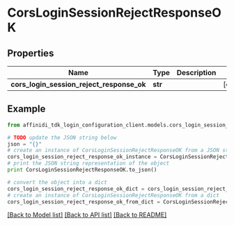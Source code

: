 # CorsLoginSessionRejectResponseOK

## Properties

| Name                                      | Type    | Description | Notes      |
| ----------------------------------------- | ------- | ----------- | ---------- |
| **cors_login_session_reject_response_ok** | **str** |             | [optional] |

## Example

```python
from affinidi_tdk_login_configuration_client.models.cors_login_session_reject_response_ok import CorsLoginSessionRejectResponseOK

# TODO update the JSON string below
json = "{}"
# create an instance of CorsLoginSessionRejectResponseOK from a JSON string
cors_login_session_reject_response_ok_instance = CorsLoginSessionRejectResponseOK.from_json(json)
# print the JSON string representation of the object
print CorsLoginSessionRejectResponseOK.to_json()

# convert the object into a dict
cors_login_session_reject_response_ok_dict = cors_login_session_reject_response_ok_instance.to_dict()
# create an instance of CorsLoginSessionRejectResponseOK from a dict
cors_login_session_reject_response_ok_from_dict = CorsLoginSessionRejectResponseOK.from_dict(cors_login_session_reject_response_ok_dict)
```

[[Back to Model list]](../README.md#documentation-for-models) [[Back to API list]](../README.md#documentation-for-api-endpoints) [[Back to README]](../README.md)
